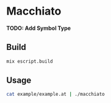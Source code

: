 # Macchiato

**TODO: Add Symbol Type**

## Build

```sh
mix escript.build
```

## Usage

```sh
cat example/example.at | ./macchiato
```
